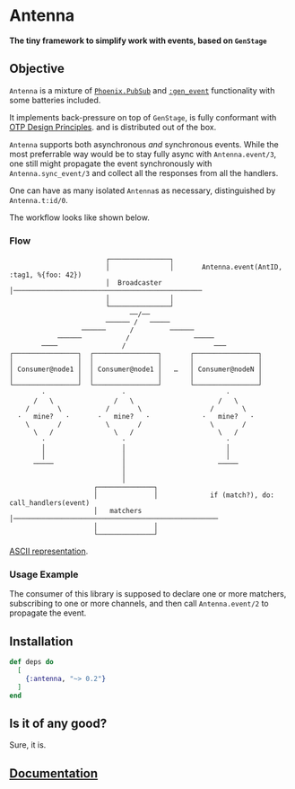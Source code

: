 # Antenna

**The tiny framework to simplify work with events, based on `GenStage`**

## Objective

`Antenna` is a mixture of [`Phoenix.PubSub`](https://hexdocs.pm/phoenix_pubsub/Phoenix.PubSub.html)
and [`:gen_event`](https://www.erlang.org/doc/apps/stdlib/gen_event.html) functionality
with some batteries included.

It implements back-pressure on top of `GenStage`, is fully conformant with
[OTP Design Principles](https://www.erlang.org/doc/system/events). and
is distributed out of the box.

`Antenna` supports both asynchronous _and_ synchronous events. While the most preferrable way
would be to stay fully async with `Antenna.event/3`, one still might propagate the event
synchronously with `Antenna.sync_event/3` and collect all the responses from all the handlers.

One can have as many isolated `Antenna`s as necessary, distinguished by `Antenna.t:id/0`.

The workflow looks like shown below.

### Flow

```
                        ┌───────────────┐                                               
                        │               │       Antenna.event(AntID, :tag1, %{foo: 42}) 
                        │  Broadcaster  │───────────────────────────────────────────────
                        │               │                                               
                        └───────────────┘                                               
                              ──/──                                                     
                        ────── /   ─────                                                
                  ──────      /         ──────                                          
            ──────           /                ─────                                     
        ────                /                      ───                                  
┌────────────────┐  ┌────────────────┐       ┌────────────────┐                         
│                │  │                │       │                │                         
│ Consumer@node1 │  │ Consumer@node1 │   …   │ Consumer@nodeN │                         
│                │  │                │       │                │                         
└────────────────┘  └────────────────┘       └────────────────┘                         
        ·                   ·                         ·                                 
      /   \               /   \                     /   \                               
    /       \           /       \                 /       \                             
  ·   mine?   ·       ·   mine?   ·             ·   mine?   ·                           
    \       /           \       /                 \       /                             
      \   /               \   /                     \   /                               
        ·                   ·                         ·                                 
        │                   │                         │                                 
        │                   │                         │                                 
      ─────                 │                       ─────                               
                            │                                                           
                            │                                                           
                     ┌──────────────┐                                                   
                     │              │             if (match?), do: call_handlers(event) 
                     │   matchers   │───────────────────────────────────────────────────
                     │              │                                                   
                     └──────────────┘                                                   
```

[ASCII representation](https://cascii.app/4164d).

### Usage Example

The consumer of this library is supposed to declare one or more matchers, subscribing to one
or more channels, and then call `Antenna.event/2` to propagate the event.


## Installation

```elixir
def deps do
  [
    {:antenna, "~> 0.2"}
  ]
end
```

## Is it of any good?

Sure, it is.

## [Documentation](https://hexdocs.pm/antenna)

